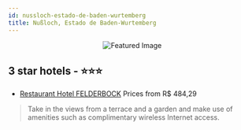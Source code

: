 ```yaml
---
id: nussloch-estado-de-baden-wurtemberg
title: Nußloch, Estado de Baden-Wurtemberg
---
```


<center><img src="https://i.travelapi.com/hotels/7000000/6400000/6395000/6394902/79a43f36_z.jpg" alt="Featured Image" /></center>


##  3 star hotels - ⭐️⭐️⭐️

-    [Restaurant Hotel FELDERBOCK](https://us.hurb.com/hotels/nussloch/restaurant-hotel-felderbock-JNP-JP485167?cmp=18055) Prices from R$ 484,29
   > Take in the views from a terrace and a garden and make use of amenities such as complimentary wireless Internet access.
